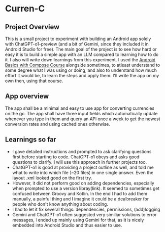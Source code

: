 # Curren-C
## Project Overview
This is a small project to experiment with building an Android app solely with ChatGPT-o1-preview (and a bit of Gemini, since they included it in Android Studio for free).
The main goal of the project is to see how hard or easy it is to build a simple app with an LLM compared to learning how to do it. I also will write down learnings from this experiment.
I used the [Android Basics with Compose Course](https://developer.android.com/courses/android-basics-compose/course) alongside sometimes, to atleast understand to some degree what I was using or doing, and also to understand how much effort it would be, to learn the steps and apply them. I'll write the app on my own then, using that course.

## App overview
The app shall be a minimal and easy to use app for converting currencies on the go. 
The app shall have three input fields which automatically update whenever you type in them and query an API once a week to get the newest conversion rates and using cached ones otherwise.

## Learnings so far
- I gave detailed instructions and prompted to ask clarifying questions first before starting to code. ChatGPT-o1 obeys and asks good questions to clarify. I will use this approach in further projects too.
- ChatGPT-o1 is good at providing a project outline as well, and told me what to write into which file (~20 files) in one single answer. Even the layout .xml looked good on the first try.
- However, it did not perform good on adding dependencies, especially when prompted to use a version libray(link). It seemed to sometimes get confused between Groovy and Kotlin. In the end I had to add them manually, a painful thing and I imagine it could be a dealbreaker for people who don't know anything about coding.
- I had to let it fix several things: dependencies, permissions, (add)logging
- Gemini and ChatGPT-o1 often suggested very similiar solutions to error messages, I ended up mainly using Gemini for that, as it is nicely embedded into Android Studio and thus easier to use.
